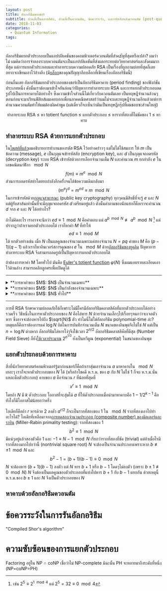 ```yaml
---
layout: post
title: อัลกอริธึมของชอร์
subtitle: ส่วนที่เป็นคลาสสิคัล, ส่วนที่เป็นควอนตัม, ข้อควรระวัง, และรหัสลับหลังควอนตัม (post-quantum)
date: 2018-11-03
categories:
  - Quantum Information
tags:

---
```


อัลกอริธึมแยกตัวประกอบเป็นแอปปลิเคชันของคอมพิวเตอร์ควอนตัมที่สำคzัญที่สุดหรือเปล่า? ผมว่าไม่ ผมคิดว่าการจำลองระบบควอนตัมจะเป็นแอปปลิเคชันที่ส่งผลกระทบต่อวิทยาศาสตร์และสังคมมากที่สุด แต่การแยกตัวประกอบและทำลายระบบความปลอดภัย RSA เป็นเรื่องที่ถูกถามบ่อยที่สุดก็เลยอยากจะเขียนเอาไว้อ้างถึง (มี[บล็อก](https://khunpanya.wordpress.com/2016/07/31/shors-algorithm/)ของคุณปัญญาอีกบล็อกที่เขียนเรื่องอัลกอริธึมนี้)

ก่อนอื่นเลย อัลกอริธึมแยกตัวประกอบของชอร์เป็นอัลกอริธึมหาคาบ (period finding) ของฟังก์ชันประเภทหนึ่ง ดังนั้นเราต้องมาเข้าใจกันก่อนว่าปัญหาการทำลายระบบ RSA และการแยกตัวประกอบลดรูปไปเป็นการหาคาบได้อย่างไร ซึ่งความเข้าใจส่วนนี้ไม่เกี่ยวกับควอนตัมเลย เป็นทฤษฎีจำนวนล้วนๆ ตอนก่อนจะมาเรียนฟิสิกส์ผมเคยบอกเพื่อนภาคคณิตศาสตร์ว่าผมไม่จะแตะทฤษฎีจำนวนอีกแล้วแต่การคำนวณควอนตัมทำให้ผมต้องผิดคำพูด  (แต่เดี๋ยวก็จะเห็นว่ามันเป็นทฤษฎีกรุ๊ปที่ผมชอบซะส่วนใหญ่)

<center>
ทำลายระบบ RSA ≤ หา totient function ≤ แยกตัวประกอบ ≤ หารากที่สองที่ไม่ชัดของ 1 ≤ หาคาบ
</center>

## ทำลายระบบ RSA ด้วยการแยกตัวประกอบ

ใน[โพสท์ที่แล้ว](https://ninnat.github.io/quantum-algorithms.html)ผมอธิบายการทำงานของรหัส RSA ไว้อย่างคร่าวๆ แต่ไม่ได้ใช้สมการ ให้ $m$ เป็นข้อความ (message), $e$ เป็นกุญแจเข้ารหัสลับ (encryption key), และ  $d$ เป็นกุญแจถอดรหัส (decryption key) ระบบ RSA เข้ารหัสด้วยการเลือกจำนวนเต็ม $N$ และคำนวณ $m$ ยกกำลัง $e$ ในเลขคณิตนาฬิกา $\mod N$
$$ f(m) \equiv m^e \mod N $$
ส่วนการถอดรหัสทำโดยยกกำลังอีกครั้งจนได้ข้อความเดิมกลับมา
$$ (m^e)^d = m^{ed} \equiv m \mod N $$
ในการเข้ารหัสด้วย[กุญแจสาธารณะ](https://ninnat.github.io/quantum-algorithms.html) (public key cryptography) ทุกๆคนมีสิทธิ์ที่จะรู้ $e$ และ $N$ แต่ผู้รับสาส์นเท่านั้นที่จะมีกุญแจถอดรหัส $d$ เตรียมอยู่แล้ว ดังนั้นคำถามของนักแฮกก็คือเราจะคำนวณ $d$ จาก $e$ และ $N$ ได้อย่างไร?

ถ้าไม่คิดอะไร เราอาจจะนึกว่า $ed \equiv 1 \mod N$ คือคำตอบ แต่ $a^{b \mod N} \not\equiv a^b \mod N$ [^1] แต่ปรากฏว่าถ้าเราแยกตัวประกอบได้ เราก็หาค่า $M$ ที่ทำให้
$$ ed \equiv 1 \mod M $$
ได้ ยกตัวอย่างเช่น เมื่อ $N$ เป็นผลคูณของจำนวนเฉพาะแค่สองจำนวน $N=pq$ ค่าของ $M$ คือ $(p-1)(q-1)$ แล้วเราก็หาอินเวอร์สการคูณของ $e$ ใน $\mod M$ ด้วย[อัลกอริธึมของยูคลิด](https://en.wikipedia.org/wiki/Extended_Euclidean_algorithm#Computing_multiplicative_inverses_in_modular_structures) ปัญหาการทำลายระบบ RSA จึงสามารถลดรูปเป็นปัญหาการแยกตัวประกอบได้

ถ้าต้องการหาค่า M โดยทั่วไป มันคือ [Euler's totient function](https://en.wikipedia.org/wiki/Euler%27s_totient_function)
$\varphi(N)$ ซึ่งผมแอบรายละเอียดเอาไว้ด้านล่าง สามารถคลิกลูกศรเพื่อเปิดดูได้

---

<details><summary>**การหาค่าของ $M$: $N$ เป็นจำนวนเฉพาะ**</summary>

<p>

การคำนวณ Euler's totient function เป็น generalization ของ[ทฤษฎีบทน้อยๆของแฟร์มา](https://en.wikipedia.org/wiki/Fermat%27s_little_theorem) (Fermat's little theorem): เมื่อ $p$ เป็นจำนวนเฉพาะและ $a$ กับ $p$ เป็น coprime (ห.ร.ม.=1)
$$ a^{p-1} \equiv 1 \mod p $$
ทฤษฎีบทนี้[พิสูจน์](https://en.wikipedia.org/wiki/Proofs_of_Fermat%27s_little_theorem) ได้ด้วยทฤษฎีกรุ๊ป จำนวนใน $\mathbb{Z}_p$  ที่มีอินเวอร์การคูณประกอบกันเป็น cyclic group $\mathbb{Z}_p^*$ ซึ่งมีขนาด $p-1$  (เพราะจำนวนทุกจำนวนที่เป็น coprime กับ $p$ เป็น generators ของกรุ๊ปหมด เหลือแค่ $p$ ตัวเดียวที่ไม่มีอินเวิร์ส) $a^{p-1}$ จึงเท่ากับ $1 \mod p$ ด้วย[ทฤษฎีบทของลากรานจ์](https://en.wikipedia.org/wiki/Lagrange%27s_theorem_(group_theory)) เพราะกรุ๊ปที่ generated โดย $a$ เป็นซับกรุ๊ป (subgroup) ของ $\mathbb{Z}_p^*$
</p>
</details>

<details><summary>**การหาค่าของ $M$: $N$ เป็นกำลังของจำนวนเฉพาะ**</summary>

<p>

เมื่อ $N$ เป็นกำลังของจำนวนเฉพาะ (prime power) $N = p^r$, จำนวนที่ไม่เป็น coprime กับ $p^r$ ใน $\mathbb{Z}_{p^r}$ คือซึ่งมี $p^{r-1}$ จำนวนคือ $p,2p,\cdots,p^{r-1}p$ ดังนั้น $\varphi(N) = p^r - p^{r-1}$
</p>
</details>

<details><summary>**การหาค่าของ $M$: $N$ ทั่วไป**</summary>

<p>

เมื่อ $N$ เป็นผลคูณของกำลังของจำนวนเฉพาะ $N = p_1^{r_1} p_2^{r_2}$ เราสามารถ[พิสูจน์](https://en.wikipedia.org/wiki/Euler%27s_totient_function#Computing_Euler's_totient_function)ได้ว่า Euler's totient function  เป็นผลคูณ $\varphi(p_1^{r_1}) \varphi(p_2^{r_2})$ หรือ
$$ \varphi(p_1^{r_1}p_2^{r_2} \cdots p_k^{r_k}) = (p_1^{r_1}-p_1^{r_1-1}) (p_2^{r_2}-p_2^{r_2-1}) \cdots (p_k^{r_k}-p_k^{r_k-1}) $$
นั่นเอง ทำให้ได้ว่า
$$ \varphi(N) = (p-1)(q-1) $$
เมื่อ $N$ เป็นผลคูณของจำนวนเฉพาะสองจำนวน
</p>
</details>

---

การที่ RSA รักษาความปลอดภัยได้ก็เพราะไม่มีใครมีอัลกอริธึมคลาสสิคัลที่แยกตัวประกอบได้อย่างรวดเร็ว วิธีหนึ่งในการหาตัวประกอบของ $N$ คือไล่หาร $N$ ด้วยจำนวนเล็กๆไปเรื่อยๆจนกว่าจะเจอตัวหาร ซึ่งอาจจะต้องหารไปถึง $\sqrt{N}$ ตัว ทำไมนี่ไม่ใช่อัลกอริธึม polynomial-time ล่ะ? เหตุผลก็คือเราต้องการแค่ $\log N$ บิตในการบันทึกจำนวนเต็ม $N$ ขนาดของอินพุตจึงไม่ใช่ $N$ แต่เป็น $n=\log N$ ต่างหาก อัลกอริธึมไล่หารโง่ๆจึงใช้เวลา $2^{n/2}$ อัลกอริธึมคลาสสิคัลที่ดีสุด (Number Field Sieve) ก็ยัง[ใช้เวลาประมาณ](http://math.mit.edu/~cohn/Thoughts/factoring.html) $2^{n^{1/3}}$ ยังเป็นทวีคูณ (exponential) ในขนาดของอินพุต

## แยกตัวประกอบด้วยการหาคาบ

สิ่งที่นักวิทยาศาสตร์คอมพิวเตอร์รู้มาก่อนชอร์ก็คือถ้าเราสุ่มเอาจำนวน $a$ มาหาคาบใน $\mod N$ เยอะๆ เราก็จะหาตัวประกอบของ $N$ ได้ (หรือถ้าโชคดี ห.ร.ม. ของ $a$ กับ $N$ ไม่ใช่ 1 ก็จบ ห.ร.ม.นั่นแหละคือตัวประกอบ) คาบของ $a$ คือจำนวน $r$ ที่น้อยที่สุดที่
$$ x^r \equiv 1 \mod N $$
โดยถ้า $N$ มี $k$ ตัวประกอบ โอกาสที่จะสุ่มได้ $a$ ที่ให้ตัวประกอบเมื่อนำมาหาคาบคือ $1-1/2^{k-1}$ คือยังไงก็มีโอกาสไม่น้อยกว่าครึ่ง

ไอเดียก็คือถ้า $r$ หารด้วย 2 ลงตัว $a^{r/2}$ ก็จะเป็นรากที่สองของ 1 ใน $\mod N$ รากที่สองเอาไปทำอะไรได้? ไอเดียที่เหลือมาจาก[การทดสอบจำนวนประกอบ (composite number) ของมิลเลอร์และราบิน](https://en.wikipedia.org/wiki/Miller%E2%80%93Rabin_primality_test) (Miller-Rabin primality testing): รากที่สองของ 1
$$ b^2 \equiv 1 \mod N $$
มีแน่ๆอยู่แล้วสองตัวคือ 1 และ $-1 \equiv N-1 \mod N$ เรียกว่ารากที่สองที่ชัด (trivial) แต่ถ้าเมื่อไรมีรากที่สองมากไปกว่านี้ (nontrivial square root)
$N$ จะต้องเป็นจำนวนประกอบเพราะหาก $b \not\equiv \pm 1 \mod N$ และ
$$ b^2 -1 = (b+1)(b-1) \equiv 0 \mod N $$
$N$ จะต้องหาร $(b+1)(b-1)$ ลงตัว แต่ $N$ หาร $b+1$ หรือ $b-1$ โดดๆไม่ลงตัว (เพราะ $b \pm 1 \not\equiv 0 \mod N$) $N$ จึงต้องเป็นผลคูณของตัวประกอบที่แบ่งไปหาร $b+1$ กับ $b-1$ แยกกัน ด้วยเหตุนี้ ห.ร.ม.ของ $b \pm 1$ และ $N$ จึงเป็นตัวประกอบของ $N$

<!-- การหาความน่าจะเป็นที่จะได้ x ที่ต้องการออกจะยุ่งยากหน่อย-->

<!-- ---

<details><summary>**ความน่าจะเป็นที่จะได้ $a$ ที่ต้องการ**</summary>
<p>

ยังไม่ได้เขียน
</p>
</details>

--- -->

## หาคาบด้วยอัลกอริธึมควอนตัม

# ข้อควรระวังในการรันอัลกอริธึม

"Compiled Shor's algorithm"

# ความซับซ้อนของการแยกตัวประกอบ

Factoring อยู่ใน NP ∩ coNP เชื่อว่าไม่ NP-complete มิฉะนั้น PH จะทลายมาถึงระดับที่หนึ่ง (NP=coNP=PH)

[^1]: เช่น $2^5 \equiv 2^{1 \mod 4}$ แต่ $2^5 = 32 \equiv 0 \mod 4$
<!-- Cristopher Moore และ Stephan Mertens, *The Nature of Computation*-->
